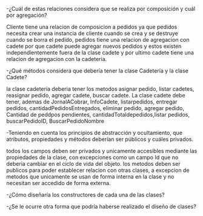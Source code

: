 -¿Cuál de estas relaciones considera que se realiza por composición y cuál por agregación?

Cliente tiene una relacion de composicion a pedidos ya que pedidos necesita crear una instancia de cliente cuando se crea y se destruye cuando se borra el pedido, pedidos tiene una relacion de agregacion con cadete por que cadete puede agregar nuevos pedidos y estos existen independientemente fuera de la clase cadete y por ultimo cadete tiene una relacion de agregacion con la cadeteria.

-¿Qué métodos considera que debería tener la clase Cadetería y la clase Cadete?

la clase cadeteria deberia tener los metodos asignar pedido, listar cadetes, reasignar pedido, agregar cadete, buscar cadete.
La clase cadete debe tener, ademas de JornalACobrar, InfoCadete, listarpedidos, entregar pedidos, cantidadPedidosEntregados, eliminar pedido, agregar pedido, Cantidad de peddpos pendientes, cantidadTotaldepedidos,listar pedidos, buscarPedidoID, BuscarPedidoNombre

-Teniendo en cuenta los principios de abstracción y ocultamiento, que atributos, propiedades y métodos deberían ser públicos y cuáles privados.

todos los campos deben ser privados y unicamente accesibles mediante las propiedades de la clase, con excepciones como un campo Id que no deberia cambiar en el ciclo de vida del objeto.
los metodos deben ser publicos para poder establecer relacion con otras clases, a excepcion de metodos que unicamente se usan de forma interna en la clase y no necesitan ser accedido de forma externa.

-¿Cómo diseñaría los constructores de cada una de las clases?

-¿Se le ocurre otra forma que podría haberse realizado el diseño de clases?

